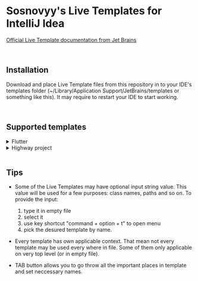 # Sosnovyy's Live Templates for IntelliJ Idea
[Official Live Template documentation from Jet Brains](https://www.jetbrains.com/help/idea/template-variables.html)

<br />

## Installation
Download and place Live Template files from this repository in to your IDE's templates folder (~/Library/Application Support/JetBrains/templates or something like this). It may require to restart your IDE to start working.

<br />

## Supported templates

<details>
  <summary>Flutter</summary>

### stf
Empty statefull widget with initState and dispose methods
     
### stl
Empty stateless widget

### fb
Main BLoC class with Freezed import and part directives for event and state classes
*Have input*

### fbs
BLoC Freezed state class with a few preset states and getters
*Have input*

### fbe
BLoC Freezed event class
*Have input*

### fdc
Freezed data class with empty constructor and fromJson
*Have input*
  
</details>

<details>
  <summary>Highway project</summary>

### hwcolors
Variable with project colors from Theme

### hwview
Highway view class:
- some imports
- BLoC widgets
- HighwayScaffold
- HighwayDefaultAppBar
- bottom sized box
  
</details>

<br />

## Tips
- Some of the Live Templates may have optional input string value. This value will be used for a few purposes: class names, paths and so on. To provide the input:
  1) type it in empty file
  2) select it
  3) use key shortcut "command + option + t" to open menu
  4) pick the desured template by name.
  

- Every template has own applicable context. That mean not every template may be used every where in file. Some of them only applicable on very top level (or in empty file).

- TAB button allows you to go throw all the important places in template and set neccessary names.
